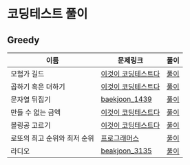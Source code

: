 # 코딩테스트 풀이
## Greedy
이름|문제링크|풀이
---|---|---|
모험가 길드|[이것이 코딩테스트다](https://gimsong83.notion.site/d0f79d36c5cd4d458af0506c4d9f7483)|[풀이](https://github.com/Gimsongsam/Practice-Coding-Test/blob/master/DFS_BFS/baekjoon_%EB%8B%A8%EC%A7%80%EB%B2%88%ED%98%B8%EB%B6%99%EC%9D%B4%EA%B8%B0_2667.py)
곱하기 혹은 더하기|[이것이 코딩테스트다](https://gimsong83.notion.site/a4170b2a78c646008ad9015ccaee476e)|[풀이](https://github.com/Gimsongsam/Practice-Coding-Test/blob/fe37409b4d2ab6d5891818a8a95507de7c5d7b1c/greedy/11-2_%EA%B3%B1%ED%95%98%EA%B8%B0%20%ED%98%B9%EC%9D%80%20%EB%8D%94%ED%95%98%EA%B8%B0.py)
문자열 뒤집기|[baekjoon_1439](https://www.acmicpc.net/problem/1439)|[풀이](https://github.com/Gimsongsam/Practice-Coding-Test/blob/master/greedy/11-3_%EB%AC%B8%EC%9E%90%EC%97%B4%20%EB%92%A4%EC%A7%91%EA%B8%B0.py)
만들 수 없는 금액|[이것이 코딩테스트다](https://gimsong83.notion.site/2f851f388bdf4303ae0ce9b3c4408006)|[풀이](https://github.com/Gimsongsam/Practice-Coding-Test/blob/master/greedy/11-4_%EB%A7%8C%EB%93%A4%20%EC%88%98%20%EC%97%86%EB%8A%94%20%EA%B8%88%EC%95%A1.py)
볼링공 고르기|[이것이 코딩테스트다](https://gimsong83.notion.site/f6e06ed71ef34f7fb4873e6ab3204e26)|[풀이](https://github.com/Gimsongsam/Practice-Coding-Test/blob/master/greedy/11-5_%EB%B3%BC%EB%A7%81%EA%B3%B5%20%EA%B3%A0%EB%A5%B4%EA%B8%B0.py)
로또의 최고 순위와 최저 순위|[프로그래머스](https://programmers.co.kr/learn/courses/30/lessons/77484)|[풀이](https://github.com/Gimsongsam/Practice-Coding-Test/blob/master/greedy/%EB%A1%9C%EB%98%90%EC%9D%98%20%EC%B5%9C%EA%B3%A0%20%EC%88%9C%EC%9C%84%EC%99%80%20%EC%B5%9C%EC%A0%80%20%EC%88%9C%EC%9C%84.py)
라디오|[beakjoon_3135](https://www.acmicpc.net/problem/3135)|[풀이](https://github.com/Gimsongsam/Practice-Coding-Test/blob/master/greedy/baekjoon_3135.py)